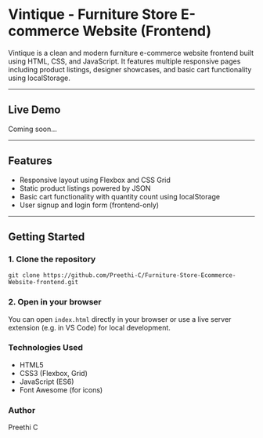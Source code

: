 # Vintique - Furniture Store E-commerce Website (Frontend)

Vintique is a clean and modern furniture e-commerce website frontend built using HTML, CSS, and JavaScript. It features multiple responsive pages including product listings, designer showcases, and basic cart functionality using localStorage.

---

## Live Demo

Coming soon...

---

## Features

- Responsive layout using Flexbox and CSS Grid
- Static product listings powered by JSON
- Basic cart functionality with quantity count using localStorage
- User signup and login form (frontend-only)

---

## Getting Started

### 1. Clone the repository

    git clone https://github.com/Preethi-C/Furniture-Store-Ecommerce-Website-frontend.git

### 2. Open in your browser

You can open `index.html` directly in your browser or use a live server extension (e.g. in VS Code) for local development.

### Technologies Used
- HTML5
- CSS3 (Flexbox, Grid)
- JavaScript (ES6)
- Font Awesome (for icons)

### Author
Preethi C
